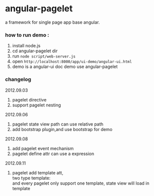 angular-pagelet
===============

a framework  for single page app base angular.

### how to run demo :

1. install node.js
2. cd angular-pagelet dir
3. run <code>node script/web-server.js</code>
4. open <code>http://localhost:8000/app/ui-demo/angular-ui.html</code>
5. demo is a angular-ui doc demo use angular-pagelet

### changelog
2012.09.03  

1. pagelet directive
2. support pagelet nesting

2012.09.06   

1. pagelet state view path can use relative path
2. add bootstrap plugin,and use bootstrap for demo

2012.09.08   

1. add pagelet event mechanism 
2. pagelet define attr can use a expression 

2012.09.11  

1. pagelet add template att,   
 two type template:<div class="pagelet-template"></div> and <pagelet-template></pagelet-template>
 every pagelet only support one template, state view will load in template